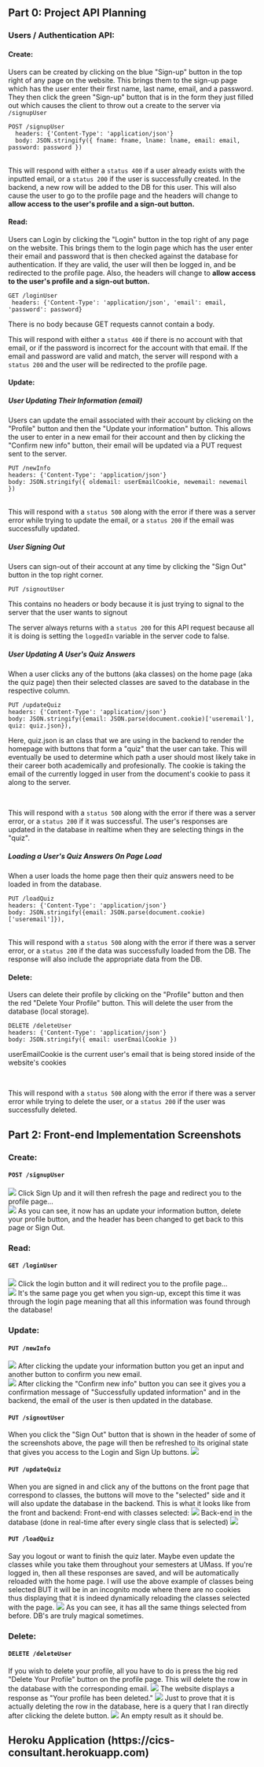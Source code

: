<h2>Part 0: Project API Planning</h2>

<h3>Users / Authentication API:</h3>
<h4>Create:</h4>
<p>Users can be created by clicking on the blue "Sign-up" button in the top right of any page on the website. This brings them to the sign-up page which has the user enter 
their first name, last name, email, and a password. They then click the green "Sign-up" button that is in the form they just filled out which causes the client to throw 
out a create to the server via <code>/signupUser</code></p>
<code>POST /signupUser</code> <br>
<code>  headers: {'Content-Type': 'application/json'} </code> <br>
<code>  body: JSON.stringify({ fname: fname, lname: lname, email: email, password: password }) </code> 
<br> <br>
<p> This will respond with either a <code>status 400</code> if a user already exists with the inputted email, or a <code>status 200</code> if the user is successfully created. In the backend, a new row will be added to the DB for this user. 
This will also cause the user to go to the profile page and the headers will change to <strong>allow access to the user's profile and a sign-out button.</strong></p>

  
<h4>Read:</h4>
<p>Users can Login by clicking the "Login" button in the top right of any page on the website. This brings them to the login page which has the user enter their email and 
  password that is then checked against the database for authentication. If they are valid, the user will then be logged in, and be redirected to the profile page. 
  Also, the headers will change to <strong>allow access to the user's profile and a sign-out button.</strong></p>
<code>GET /loginUser</code> <br>
<code> headers: {'Content-Type': 'application/json', 'email': email, 'password': password} </code> <br>
<p>There is no body because GET requests cannot contain a body. </p>
<p> This will respond with either a <code>status 400</code> if there is no account with that email, or if the password is incorrect for the account with that email.
  If the email and password are valid and match, the server will respond with a <code>status 200</code> and the user will be redirected to the profile page.</p>


<h4>Update:</h4>
<h5>User Updating Their Information (email)</h5>
<p>Users can update the email associated with their account by clicking on the "Profile" button and then the "Update your information" button. This allows the user to 
  enter in a new email for their account and then by clicking the "Confirm new info" button, their email will be updated via a PUT request sent to the server.</p>
<code>PUT /newInfo</code> <br>
<code>headers: {'Content-Type': 'application/json'} </code> <br>
<code>body: JSON.stringify({ oldemail: userEmailCookie, newemail: newemail }) </code> <br>
<br>
<p> This will respond with a <code>status 500</code> along with the error if there was a server error while trying to update the email, or a <code>status 200</code>
  if the email was successfully updated.</p>
  
<h5> User Signing Out</h5>
<p> Users can sign-out of their account at any time by clicking the "Sign Out" button in the top right corner. </p>
<code>PUT /signoutUser</code> <br>
<p>This contains no headers or body because it is just trying to signal to the server that the user wants to signout</p>
<p>The server always returns with a <code>status 200</code> for this API request because all it is doing is setting the <code>loggedIn</code> variable in the server code to false.</p>

<h5>User Updating A User's Quiz Answers </h5>
<p>When a user clicks any of the buttons (aka classes) on the home page (aka the quiz page) then their selected classes are saved to the database in the respective column. </p>
<code>PUT /updateQuiz</code> <br>
<code>headers: {'Content-Type': 'application/json'} </code> <br>
<code>body: JSON.stringify({email: JSON.parse(document.cookie)['useremail'], quiz: quiz.json}), </code> <br>
<p> Here, quiz.json is an class that we are using in the backend to render the homepage with buttons that form a "quiz" that the user can take. This will eventually be used to determine which path a user should most likely take in their career both academically and profesionally. The cookie is taking the email of the currently logged in user from the document's cookie to pass it along to the server. </p>
<br>
<p> This will respond with a <code>status 500</code> along with the error if there was a server error, or a <code>status 200</code>
  if it was successful. The user's responses are updated in the database in realtime when they are selecting things in the "quiz".</p>
  
<h5>Loading a User's Quiz Answers On Page Load </h5>
<p>When a user loads the home page then their quiz answers need to be loaded in from the database. </p>
<code>PUT /loadQuiz</code> <br>
<code>headers: {'Content-Type': 'application/json'} </code> <br>
<code>body: JSON.stringify({email: JSON.parse(document.cookie)['useremail']}), </code> <br>
<br>
<p> This will respond with a <code>status 500</code> along with the error if there was a server error, or a <code>status 200</code>
  if the data was successfully loaded from the DB. The response will also include the appropriate data from the DB.</p>


<h4>Delete:</h4>
<p>Users can delete their profile by clicking on the "Profile" button and then the red "Delete Your Profile" button. This will delete the user from the database (local storage).</p>
<code>DELETE /deleteUser</code> <br>
<code>headers: {'Content-Type': 'application/json'} </code> <br>
<code>body: JSON.stringify({ email: userEmailCookie })</code> <p> userEmailCookie is the current user's email that is being stored inside of the website's cookies </p><br>
<p>This will respond with a <code>status 500</code> along with the error if there was a server error while trying to delete the user, or a <code>status 200</code> if the user was successfully deleted.</p>

<h2>Part 2: Front-end Implementation Screenshots</h2>
<h3>Create:</h3>
<h4><code>POST /signupUser</code> </h4>
<img src="https://user-images.githubusercontent.com/23635947/164306535-b9a82f8d-0321-496d-99ea-a3e1a770c323.png"/>
Click Sign Up and it will then refresh the page and redirect you to the profile page...
<br>
<img src="https://user-images.githubusercontent.com/23635947/164306671-8437b116-14a0-4548-abfb-58f808e6c5a8.png"/>
As you can see, it now has an update your information button, delete your profile button, and the header has been changed to get back to this page or Sign Out.

<h3>Read:</h3>
<h4><code>GET /loginUser</code> </h4>
<img src="https://user-images.githubusercontent.com/23635947/164307258-35d282b4-5896-4d0f-b006-1adf7972d899.png"/>
Click the login button and it will redirect you to the profile page...
<br>
<img src="https://user-images.githubusercontent.com/23635947/164307389-6433109f-d446-4818-b342-952e9217d54d.png"/>
It's the same page you get when you sign-up, except this time it was through the login page meaning that all this information was found through the database!

<h3>Update:</h3>
<h4><code>PUT /newInfo</code></h4>
<img src="https://user-images.githubusercontent.com/23635947/164307568-4e23b974-747e-4e51-8516-2ef59cd5bdc7.png"/>
After clicking the update your information button you get an input and another button to confirm you new email.
<br>
<img src="https://user-images.githubusercontent.com/23635947/164307684-94bb7cee-b2d6-4328-99ae-40cded629c6e.png"/>
After clicking the "Confirm new info" button you can see it gives you a confirmation message of "Successfully updated information" and in the backend, the email of the user is then updated in the database.

<h4><code>PUT /signoutUser</code></h4>
When you click the "Sign Out" button that is shown in the header of some of the screenshots above, the page will then be refreshed to its original state that gives you access to the Login and Sign Up buttons.
<img src="https://user-images.githubusercontent.com/23635947/164308037-da800084-f5f3-4008-a4a2-cc43b396db05.png"/>

<h4><code>PUT /updateQuiz</code></h4>
When you are signed in and click any of the buttons on the front page that correspond to classes, the buttons will move to the "selected" side and it will also update the database in the backend. This is what it looks like from the front and backend:
Front-end with classes selected:
<img src="https://user-images.githubusercontent.com/23635947/164308371-034248b0-7a42-4df5-950b-c6ba4d53936f.png"/>
Back-end in the database (done in real-time after every single class that is selected)
<img src="https://user-images.githubusercontent.com/23635947/164308475-611558b0-8b1e-43f6-9eac-3581376a29d8.png"/>

<h4><code>PUT /loadQuiz</code></h4>
Say you logout or want to finish the quiz later. Maybe even update the classes while you take them throughout your semesters at UMass. If you're logged in, then all these responses are saved, and will be automatically reloaded with the home page. I will use the above example of classes being selected BUT it will be in an incognito mode where there are no cookies thus displaying that it is indeed dynamically reloading the classes selected with the page.
<img src="https://user-images.githubusercontent.com/23635947/164308981-7ac31ff7-dfcb-4df2-9ca5-d8e5d8b5739f.png"/>
As you can see, it has all the same things selected from before. DB's are truly magical sometimes.

<h3>Delete:</h3>
<h4><code>DELETE /deleteUser</code></h4>
If you wish to delete your profile, all you have to do is press the big red "Delete Your Profile" button on the profile page. This will delete the row in the database with the corresponding email.
<img src="https://user-images.githubusercontent.com/23635947/164309222-2e1f2f32-aff6-4043-b9d7-d61f6a18995b.png"/>
The website displays a response as "Your profile has been deleted."
<img src="https://user-images.githubusercontent.com/23635947/164309319-cc522db6-287b-42e7-aec0-bdcb3cda5709.png"/>
Just to prove that it is actually deleting the row in the database, here is a query that I ran directly after clicking the delete button.
<img src="https://user-images.githubusercontent.com/23635947/164309444-33102326-e406-4525-a5e9-0382e803a617.png"/>
An empty result as it should be.

<h2>Heroku Application (https://cics-consultant.herokuapp.com)</h2>
